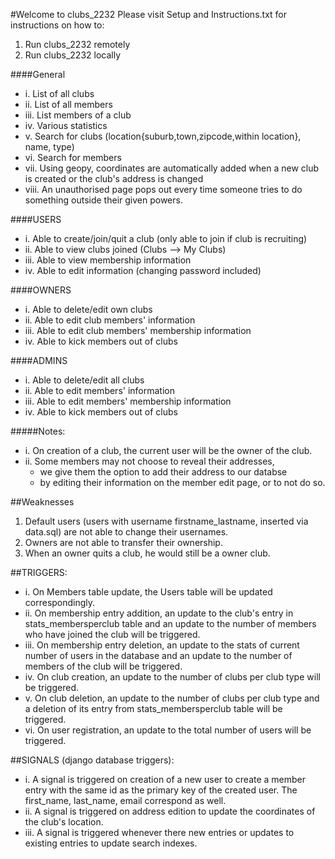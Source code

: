 #Welcome to clubs_2232
Please visit Setup and Instructions.txt for instructions on how to:
1. Run clubs_2232 remotely
2. Run clubs_2232 locally

####General
* i. 	List of all clubs
* ii. 	List of all members
* iii. 	List members of a club
* iv. 	Various statistics 
* v. 	Search for clubs (location{suburb,town,zipcode,within location}, name, type)
* vi. 	Search for members
* vii. 	Using geopy, coordinates are automatically added when a new club is created or the club's address is changed
* viii. An unauthorised page pops out every time someone tries to do something outside their given powers.

####USERS
* i. 	Able to create/join/quit a club (only able to join if club is recruiting)
* ii. 	Able to view clubs joined (Clubs --> My Clubs)
* iii. 	Able to view membership information
* iv. 	Able to edit information (changing password included)

####OWNERS
* i. 	Able to delete/edit own clubs
* ii. 	Able to edit club members' information
* iii. 	Able to edit club members' membership information
* iv. 	Able to kick members out of clubs

####ADMINS
* i. 	Able to delete/edit all clubs
* ii. 	Able to edit members' information
* iii. 	Able to edit members' membership information
* iv. 	Able to kick members out of clubs

#####Notes:
* i. 	On creation of a club, the current user will be the owner of the club.
* ii. 	Some members may not choose to reveal their addresses, 
	*	we give them the option to add their address to our databse 
	*	by editing their information on the member edit page, or to not do so.

##Weaknesses
1. Default users (users with username firstname_lastname, inserted via data.sql) are not able to change their usernames.
2. Owners are not able to transfer their ownership.
3. When an owner quits a club, he would still be a owner club.

##TRIGGERS:
* i. 	On Members table update, the Users table will be updated correspondingly.
* ii. 	On membership entry addition, an update to the club's entry in stats_membersperclub table and an update to the number of members who have joined the club will be triggered.
* iii. 	On membership entry deletion, an update to the stats of current number of users in the database and an update to the number of members of the club will be triggered.
* iv. 	On club creation, an update to the number of clubs per club type will be triggered.
* v. 	On club deletion, an update to the number of clubs per club type and a deletion of its entry from stats_membersperclub table will be triggered.
* vi. 	On user registration, an update to the total number of users will be triggered.

##SIGNALS (django database triggers):
* i. 	A signal is triggered on creation of a new user to create a member entry with the same id as the primary key of the created user. The first_name, last_name, email correspond as well.
* ii. 	A signal is triggered on address edition to update the coordinates of the club's location.
* iii. 	A signal is triggered whenever there new entries or updates to existing entries to update search indexes.

